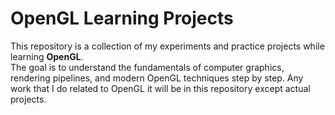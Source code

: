 # OpenGL Learning Projects

This repository is a collection of my experiments and practice projects while learning **OpenGL**.  
The goal is to understand the fundamentals of computer graphics, rendering pipelines, and modern OpenGL techniques step by step.
Any work that I do related to OpenGL it will be in this repository except actual projects. 
